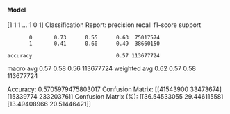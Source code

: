 #### Model
[1 1 1 ... 1 0 1]
Classification Report:
              precision    recall  f1-score   support

           0       0.73      0.55      0.63  75017574
           1       0.41      0.60      0.49  38660150

    accuracy                           0.57 113677724
   macro avg       0.57      0.58      0.56 113677724
weighted avg       0.62      0.57      0.58 113677724

Accuracy: 0.5705979475803017
Confusion Matrix:
[[41543900 33473674]
 [15339774 23320376]]
Confusion Matrix (%):
[[36.54533055 29.44611558]
 [13.49408966 20.51446421]]

